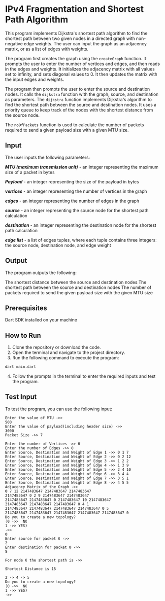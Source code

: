# IPv4 Fragmentation and Shortest Path Algorithm

This program implements Dijkstra's shortest path algorithm to find the shortest path between two given nodes in a directed graph with non-negative edge weights. The user can input the graph as an adjacency matrix, or as a list of edges with weights.

The program first creates the graph using the `createGraph` function. It prompts the user to enter the number of vertices and edges, and then reads in the edges and weights. It initializes the adjacency matrix with all values set to infinity, and sets diagonal values to 0. It then updates the matrix with the input edges and weights.

The program then prompts the user to enter the source and destination nodes. It calls the `dijkstra` function with the graph, source, and destination as parameters. The `dijkstra` function implements Dijkstra's algorithm to find the shortest path between the source and destination nodes. It uses a priority queue to keep track of the nodes with the shortest distance from the source node.

The `noOfPackets` function is used to calculate the number of packets required to send a given payload size with a given MTU size.

## Input
The user inputs the following parameters:

***MTU (maximum transmission unit)*** - an integer representing the maximum size of a packet in bytes

***Payload*** - an integer representing the size of the payload in bytes

***vertices*** - an integer representing the number of vertices in the graph

***edges*** - an integer representing the number of edges in the graph

***source*** - an integer representing the source node for the shortest path calculation

***destination*** - an integer representing the destination node for the shortest path calculation

***edge list*** - a list of edges tuples, where each tuple contains three integers: the source node, destination node, and edge weight

## Output
The program outputs the following:

The shortest distance between the source and destination nodes
The shortest path between the source and destination nodes
The number of packets required to send the given payload size with the given MTU size

## Prerequisites
Dart SDK installed on your machine

## How to Run
1. Clone the repository or download the code.
2. Open the terminal and navigate to the project directory.
3. Run the following command to execute the program:

```dart
dart main.dart
```
4. Follow the prompts in the terminal to enter the required inputs and test the program.

## Test Input
To test the program, you can use the following input:

```
Enter the value of MTU ->>
500
Enter the value of payload(including header size) ->>
3000
Packet Size ->> 7

Enter the number of Vertices ->> 6
Enter the number of Edges ->> 8
Enter Source, Destination and Weight of Edge 1 ->> 0 1 7
Enter Source, Destination and Weight of Edge 2 ->> 0 2 12
Enter Source, Destination and Weight of Edge 3 ->> 1 2 2
Enter Source, Destination and Weight of Edge 4 ->> 1 3 9
Enter Source, Destination and Weight of Edge 5 ->> 2 4 10
Enter Source, Destination and Weight of Edge 6 ->> 3 4 4
Enter Source, Destination and Weight of Edge 7 ->> 3 5 1
Enter Source, Destination and Weight of Edge 8 ->> 4 5 5
Adjacency Matrix of the Graph ->> 
0 7 12 2147483647 2147483647 2147483647 
2147483647 0 2 9 2147483647 2147483647 
2147483647 2147483647 0 2147483647 10 2147483647 
2147483647 2147483647 2147483647 0 4 1 
2147483647 2147483647 2147483647 2147483647 0 5 
2147483647 2147483647 2147483647 2147483647 2147483647 0 
Do you to create a new topology? 
(0 ->>  NO
1 ->> YES) 
->> 
0
Enter source for packet 0 ->> 
2
Enter destination for packet 0 ->> 
5

For node 0 the shortest path is ->> 

Shortest Distance is 15

2 -> 4 -> 5
Do you to create a new topology?
(0 ->>  NO
1 ->> YES)
->>

```
